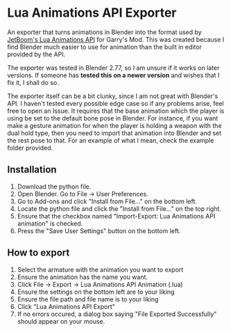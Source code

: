 # Lua Animations API Exporter
An exporter that turns animations in Blender into the format used by [JetBoom's Lua Animations API](https://github.com/JetBoom/animationsapi) for Garry's Mod. This was created because I find Blender much easier to use for animation than the built in editor provided by the API.

The exporter was tested in Blender 2.77, so I am unsure if it works on later versions. If someone has **tested this on a newer version** and wishes that I fix it, I shall do so.

The exporter itself can be a bit clunky, since I am not great with Blender's API. I haven't tested every possible edge case so if any problems arise, feel free to open an Issue. It requires that the base animation which the player is using be set to the default bone pose in Blender. For instance, if you want make a gesture animation for when the player is holding a weapon with the dual hold type, then you need to import that animation into Blender and set the rest pose to that. For an example of what I mean, check the example folder provided.

## Installation
1) Download the python file.
2) Open Blender. Go to File -> User Preferences.
3) Go to Add-ons and click "Install from File..." on the bottom left.
4) Locate the python file and click the "Install from File..." on the top right.
5) Ensure that the checkbox named "Import-Export: Lua Animations API animation" is checked.
6) Press the "Save User Settings" button on the bottom left.

## How to export
1) Select the armature with the animation you want to export
2) Ensure the animation has the name you want.
3) Click File -> Export -> Lua Animations API Animation (.lua)
4) Ensure the settings on the bottom left are to your liking
5) Ensure the file path and file name is to your liking
6) Click "Lua Animations API Export"
7) If no errors occured, a dialog box saying "File Exported Successfully" should appear on your mouse.
